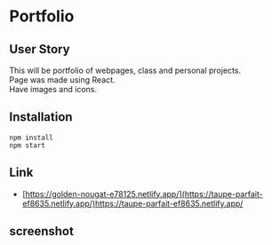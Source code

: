 # Portfolio

## User Story
This will be portfolio of webpages, class and personal projects.\
Page was made using React.\
Have images and icons.


## Installation
```
npm install
npm start

```

## Link 

- [https://golden-nougat-e78125.netlify.app/](https://taupe-parfait-ef8635.netlify.app/)https://taupe-parfait-ef8635.netlify.app/


## screenshot
